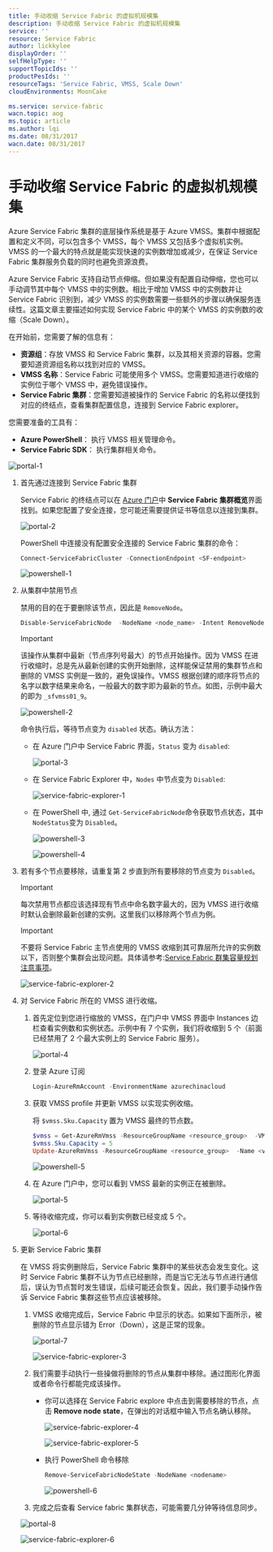 ```yaml
---
title: 手动收缩 Service Fabric 的虚拟机规模集
description: 手动收缩 Service Fabric 的虚拟机规模集
service: ''
resource: Service Fabric
author: lickkylee
displayOrder: ''
selfHelpType: ''
supportTopicIds: ''
productPesIds: ''
resourceTags: 'Service Fabric, VMSS, Scale Down'
cloudEnvironments: MoonCake

ms.service: service-fabric
wacn.topic: aog
ms.topic: article
ms.author: lqi
ms.date: 08/31/2017
wacn.date: 08/31/2017
---
```

# 手动收缩 Service Fabric 的虚拟机规模集

Azure Service Fabric 集群的底层操作系统是基于 Azure VMSS。集群中根据配置和定义不同，可以包含多个 VMSS，每个 VMSS 又包括多个虚拟机实例。VMSS 的一个最大的特点就是能实现快速的实例数增加或减少，在保证 Service Fabric 集群服务负载的同时也避免资源浪费。

Azure Service Fabric 支持自动节点伸缩。但如果没有配置自动伸缩，您也可以手动调节其中每个 VMSS 中的实例数。相比于增加 VMSS 中的实例数并让 Service Fabric 识别到，减少 VMSS 的实例数需要一些额外的步骤以确保服务连续性。这篇文章主要描述如何实现 Service Fabric 中的某个 VMSS 的实例数的收缩（Scale Down）。

在开始前，您需要了解的信息有：

- **资源组**：存放 VMSS 和 Service Fabric 集群，以及其相关资源的容器。您需要知道资源组名称以找到对应的 VMSS。
- **VMSS 名称**：Service Fabric 可能使用多个 VMSS。您需要知道进行收缩的实例位于哪个 VMSS 中，避免错误操作。
- **Service Fabric 集群**：您需要知道被操作的 Service Fabric 的名称以便找到对应的终结点，查看集群配置信息，连接到 Service Fabric explorer。 

您需要准备的工具有：

- **Azure PowerShell**： 执行 VMSS 相关管理命令。
- **Service Fabric SDK**： 执行集群相关命令。

![portal-1](media/aog-service-fabric-howto-scale-down-vmss-instance-manually/portal-1.png)

1. 首先通过连接到 Service Fabric 集群

    Service Fabric 的终结点可以在 [Azure 门户](https://portal.azure.cn)中 **Service Fabric 集群概览**界面找到。如果您配置了安全连接，您可能还需要提供证书等信息以连接到集群。

    ![portal-2](media/aog-service-fabric-howto-scale-down-vmss-instance-manually/portal-2.png)

    PowerShell 中连接没有配置安全连接的 Service Fabric 集群的命令：

    ```PowerShell
    Connect-ServiceFabricCluster -ConnectionEndpoint <SF-endpoint>
    ```

    ![powershell-1](media/aog-service-fabric-howto-scale-down-vmss-instance-manually/powershell-1.png)

2. 从集群中禁用节点

    禁用的目的在于要删除该节点，因此是 `RemoveNode`。

    ```PowerShell
    Disable-ServiceFabricNode  -NodeName <node_name> -Intent RemoveNode
    ```

    > [!IMPORTANT]
    > 该操作从集群中最新（节点序列号最大）的节点开始操作。因为 VMSS 在进行收缩时，总是先从最新创建的实例开始删除，这样能保证禁用的集群节点和删除的 VMSS 实例是一致的，避免误操作。VMSS 根据创建的顺序将节点的名字以数字结果来命名，一般最大的数字即为最新的节点。如图，示例中最大的即为 `_sfvmss01_9`。

    ![powershell-2](media/aog-service-fabric-howto-scale-down-vmss-instance-manually/powershell-2.png)

    命令执行后，等待节点变为 `disabled` 状态。确认方法：

    - 在 Azure 门户中 Service Fabric 界面，`Status` 变为 `disabled`:

        ![portal-3](media/aog-service-fabric-howto-scale-down-vmss-instance-manually/portal-3.png)

    - 在 Service Fabric Explorer 中，`Nodes` 中节点变为 `Disabled`:

        ![service-fabric-explorer-1](media/aog-service-fabric-howto-scale-down-vmss-instance-manually/service-fabric-explorer-1.png)

    - 在 PowerShell 中, 通过 `Get-ServiceFabricNode`命令获取节点状态，其中`NodeStatus`变为 `Disabled`。

        ![powershell-3](media/aog-service-fabric-howto-scale-down-vmss-instance-manually/powershell-3.png)

        ![powershell-4](media/aog-service-fabric-howto-scale-down-vmss-instance-manually/powershell-4.png)

3. 若有多个节点要移除，请重复第 2 步直到所有要移除的节点变为 `Disabled`。

    > [!IMPORTANT]
    > 每次禁用节点都应该选择现有节点中命名数字最大的，因为 VMSS 进行收缩时默认会删除最新创建的实例。这里我们以移除两个节点为例。

    > [!IMPORTANT]
    > 不要将 Service Fabric 主节点使用的 VMSS 收缩到其可靠层所允许的实例数以下，否则整个集群会出现问题。具体请参考:[Service Fabric 群集容量规划注意事项](https://docs.azure.cn/zh-cn/service-fabric/service-fabric-cluster-capacity)。

    ![service-fabric-explorer-2](media/aog-service-fabric-howto-scale-down-vmss-instance-manually/service-fabric-explorer-2.png)

4. 对 Service Fabric 所在的 VMSS 进行收缩。

    1. 首先定位到您进行缩放的 VMSS，在门户中 VMSS 界面中 Instances 边栏查看实例数和实例状态。示例中有 7 个实例，我们将收缩到 5 个（前面已经禁用了 2 个最大实例上的 Service Fabric 服务）。

        ![portal-4](media/aog-service-fabric-howto-scale-down-vmss-instance-manually/portal-4.png)

    2. 登录 Azure 订阅

        ```PowerShell
        Login-AzureRmAccount -EnvironmentName azurechinacloud
        ```

    3. 获取 VMSS profile 并更新 VMSS 以实现实例收缩。

        将 `$vmss.Sku.Capacity` 置为 VMSS 最终的节点数。

        ```PowerShell
        $vmss = Get-AzureRmVmss -ResourceGroupName <resource_group>  -VMScaleSetName <vmssname>
        $vmss.Sku.Capacity = 5
        Update-AzureRmVmss -ResourceGroupName <resource_group>  -Name <vmssname> -VirtualMachineScaleSet $vmss
        ```

        ![powershell-5](media/aog-service-fabric-howto-scale-down-vmss-instance-manually/powershell-5.png)

    4. 在 Azure 门户中，您可以看到 VMSS 最新的实例正在被删除。

        ![portal-5](media/aog-service-fabric-howto-scale-down-vmss-instance-manually/portal-5.png)
    5. 等待收缩完成，你可以看到实例数已经变成 5 个。

        ![portal-6](media/aog-service-fabric-howto-scale-down-vmss-instance-manually/portal-6.png)

5. 更新 Service Fabric 集群

    在 VMSS 将实例删除后，Service Fabric 集群中的某些状态会发生变化。这时 Service Fabric 集群不认为节点已经删除，而是当它无法与节点进行通信后，误认为节点暂时发生错误，后续可能还会恢复。因此，我们要手动操作告诉 Service Fabric 集群这些节点应该被移除。

    1. VMSS 收缩完成后，Service Fabric 中显示的状态。如果如下面所示，被删除的节点显示错为 Error（Down），这是正常的现象。

        ![portal-7](media/aog-service-fabric-howto-scale-down-vmss-instance-manually/portal-7.png)

        ![service-fabric-explorer-3](media/aog-service-fabric-howto-scale-down-vmss-instance-manually/service-fabric-explorer-3.png)

    2. 我们需要手动执行一些操做将删除的节点从集群中移除。通过图形化界面或者命令行都能完成该操作。

        - 你可以选择在 Service Fabric explore 中点击到需要移除的节点，点击 **Remove  node state**，在弹出的对话框中输入节点名确认移除。

            ![service-fabric-explorer-4](media/aog-service-fabric-howto-scale-down-vmss-instance-manually/service-fabric-explorer-4.png)

            ![service-fabric-explorer-5](media/aog-service-fabric-howto-scale-down-vmss-instance-manually/service-fabric-explorer-5.png)

        - 执行 PowerShell 命令移除

            ```PowerShell
            Remove-ServiceFabricNodeState -NodeName <nodename>
            ```

            ![powershell-6](media/aog-service-fabric-howto-scale-down-vmss-instance-manually/powershell-6.png)
    3. 完成之后查看 Service fabric 集群状态，可能需要几分钟等待信息同步。

    ![portal-8](media/aog-service-fabric-howto-scale-down-vmss-instance-manually/portal-8.png)

    ![service-fabric-explorer-6](media/aog-service-fabric-howto-scale-down-vmss-instance-manually/service-fabric-explorer-6.png)